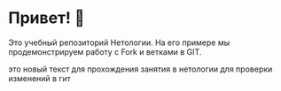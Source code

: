 # Привет! 👋

Это учебный репозиторий Нетологии. На его примере мы продемонстрируем работу с Fork и ветками в GIT. 

это новый текст для прохождения занятия в нетологии для проверки изменений в гит
